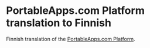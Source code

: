 # PortableApps.com Platform translation to Finnish
Finnish translation of the [PortableApps.com Platform](https://portableapps.com/platform/features).
